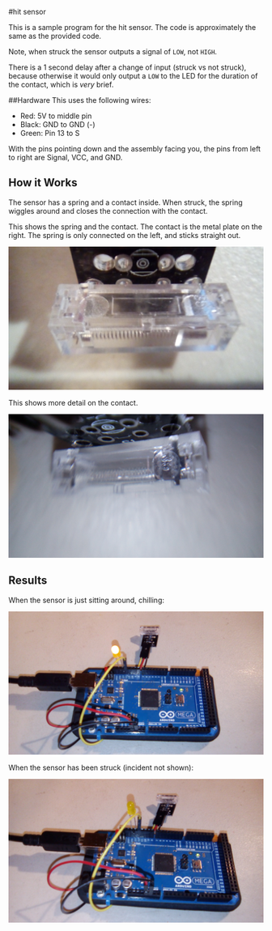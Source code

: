 

#hit sensor

This is a sample program for the hit sensor. The code is approximately the same as the provided code. 

Note, when struck the sensor outputs a signal of `LOW`, not `HIGH`. 

There is a 1 second delay after a change of input (struck vs not struck), because otherwise it would only output a `LOW` to the LED for the duration of the contact, which is *very* brief.




##Hardware
This uses the following wires:
- Red: 5V to middle pin
- Black: GND to GND (-)
- Green: Pin 13 to S

With the pins pointing down and the assembly facing you, the pins from left to right are Signal, VCC, and GND.



## How it Works

The sensor has a spring and a contact inside. When struck, the spring wiggles around and closes the connection with the contact.

This shows the spring and the contact. The contact is the metal plate on the right. The spring is only connected on the left, and sticks straight out.

![spring](pictures/spring.jpg)



This shows more detail on the contact.

![contact](pictures/contact.jpg)



## Results

When the sensor is just sitting around, chilling:

![on](pictures/on.jpg)

When the sensor has been struck (incident not shown):

![on](pictures/off.jpg)